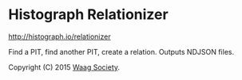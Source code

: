# Histograph Relationizer

http://histograph.io/relationizer

Find a PIT, find another PIT, create a relation. Outputs NDJSON files.

Copyright (C) 2015 [Waag Society](http://waag.org).

